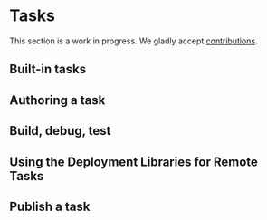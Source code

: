 # Tasks
This section is a work in progress. We gladly accept
[contributions](/contribute).

## Built-in tasks

## Authoring a task

## Build, debug, test

## Using the Deployment Libraries for Remote Tasks

## Publish a task

